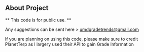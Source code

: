 ## About Project

** This code is for public use. **

Any suggestions can be sent here > umdgradetrends@gmail.com

If you are planning on using this code, please make sure to credit PlanetTerp as I largery used their API to gain Grade Information
